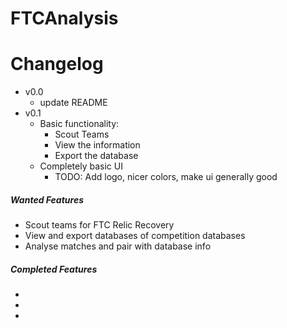 # FTCAnalysis
# Changelog
- v0.0
  - update README
- v0.1
  - Basic functionality:
    - Scout Teams
    - View the information
    - Export the database
  - Completely basic UI
    - TODO: Add logo, nicer colors, make ui generally good
  
##### Wanted Features
- Scout teams for FTC Relic Recovery
- View and export databases of competition databases
- Analyse matches and pair with database info
##### Completed Features
-
-
-
